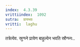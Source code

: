 ```yaml
---
index:  4.3.39
vrittiindex:  1092
sutra:  प्रायभवः
vritti:  laghu 
---
```


तत्रेत्येव. स्रुग्घ्ने प्रायेण बाहुल्येन भवति स्रौग्घ्नः..

